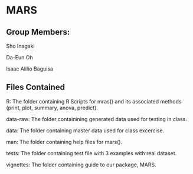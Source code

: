 # MARS

## Group Members:
Sho Inagaki

Da-Eun Oh

Isaac Alilio Baguisa

## Files Contained
R: The folder containing R Scripts for mras() and its associated methods (print, plot, summary, anova, predict).

data-raw: The folder containining generated data used for testing in class.

data: The folder containing master data used for class excercise.

man: The folder containing help files for mars(). 

tests: The folder containing test file with 3 examples with real dataset.

vignettes: The folder containing guide to our package, MARS.
